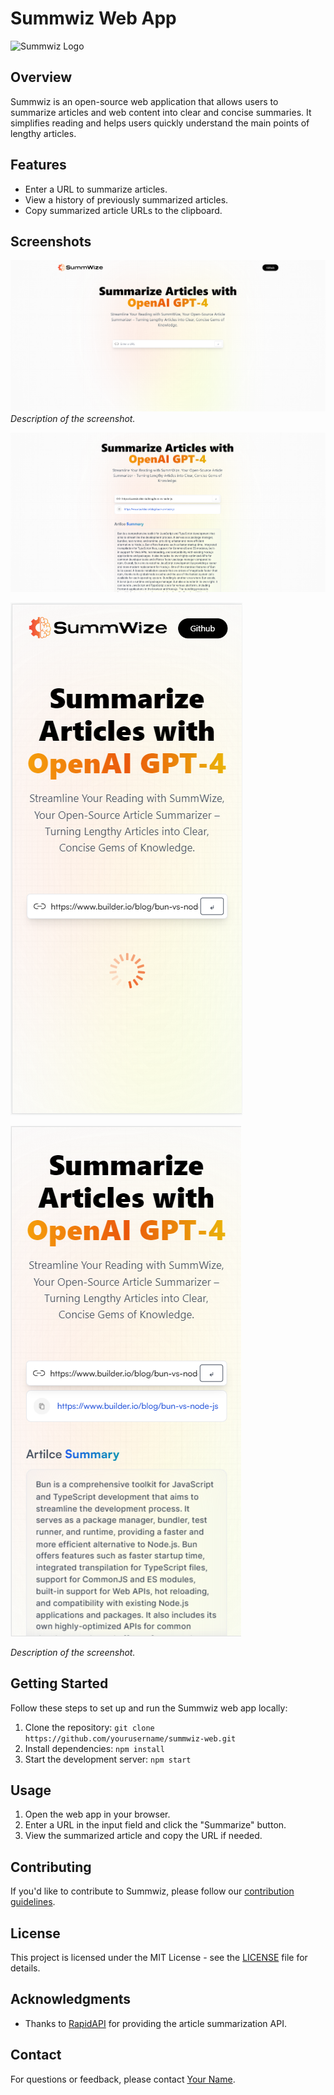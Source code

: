 # Summwiz Web App

![Summwiz Logo](path-to-your-logo.png)

## Overview

Summwiz is an open-source web application that allows users to summarize articles and web content into clear and concise summaries. It simplifies reading and helps users quickly understand the main points of lengthy articles.

## Features

- Enter a URL to summarize articles.
- View a history of previously summarized articles.
- Copy summarized article URLs to the clipboard.

## Screenshots

![Screenshot 1](./src/scrrenshots/web_1.png)
*Description of the screenshot.*

![Screenshot 2](./src/scrrenshots/web_2.png)

![Screenshot 3](./src/scrrenshots/mb_1.png)

![Screenshot 4](./src/scrrenshots/mb_2.png)



*Description of the screenshot.*

## Getting Started

Follow these steps to set up and run the Summwiz web app locally:

1. Clone the repository: `git clone https://github.com/yourusername/summwiz-web.git`
2. Install dependencies: `npm install`
3. Start the development server: `npm start`

## Usage

1. Open the web app in your browser.
2. Enter a URL in the input field and click the "Summarize" button.
3. View the summarized article and copy the URL if needed.

## Contributing

If you'd like to contribute to Summwiz, please follow our [contribution guidelines](CONTRIBUTING.md).

## License

This project is licensed under the MIT License - see the [LICENSE](LICENSE) file for details.

## Acknowledgments

- Thanks to [RapidAPI](https://rapidapi.com) for providing the article summarization API.

## Contact

For questions or feedback, please contact [Your Name](mailto:youremail@example.com).

